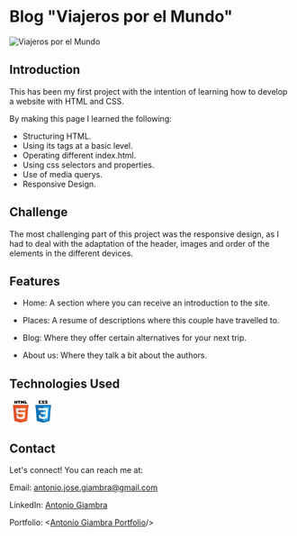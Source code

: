 # Blog "Viajeros por el Mundo"

![Viajeros por el Mundo](https://github.com/Antonimason/Blog-Viajeros/assets/104198696/d77d1084-e3f9-427e-96b1-0550cc0660a3)

<h2>Introduction</h2>
<p>This has been my first project with the intention of learning how to develop a website with HTML and CSS. 
  
By making this page I learned the following: 

- Structuring HTML.
- Using its tags at a basic level.
- Operating different index.html.
- Using css selectors and properties.
- Use of media querys.
- Responsive Design.</p>

<h2>Challenge</h2>
<p>The most challenging part of this project was the responsive design, as I had to deal with the adaptation of the header, images and order of the elements in the different devices.</p>

<h2>Features</h2>

- Home: A section where you can receive an introduction to the site.

- Places: A resume of descriptions where this couple have travelled to.

- Blog: Where they offer certain alternatives for your next trip.

- About us: Where they talk a bit about the authors.

<h2>Technologies Used</h2>
<p align="left"><img src="https://raw.githubusercontent.com/devicons/devicon/master/icons/html5/html5-original-wordmark.svg" alt="html5" width="40" height="40"/><img src="https://raw.githubusercontent.com/devicons/devicon/master/icons/css3/css3-original-wordmark.svg" alt="css3" width="40" height="40"/></p>

<h2>Contact</h2>

Let's connect! You can reach me at:

Email: antonio.jose.giambra@gmail.com

LinkedIn: [Antonio Giambra](https://www.linkedin.com/in/antonio-giambra-castellanos-293148233/)

Portfolio: <[Antonio Giambra Portfolio](https://antonimason-portfolio.netlify.app/)/>

